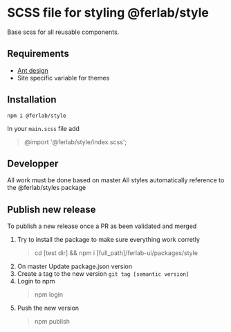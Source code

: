 # SCSS file for styling @ferlab/style

Base scss for all reusable components.

## Requirements

- [Ant design](https://github.com/ant-design/ant-design)
- Site specific variable for themes

## Installation

    npm i @ferlab/style

In your `main.scss` file add 

> @import '@ferlab/style/index.scss';

## Developper

All work must be done based on master
All styles automatically reference to the @ferlab/styles package
## Publish new release
To publish a new release once a PR as been validated and merged

1. Try to install the package to make sure everything work corretly
    > cd [test dir] && npm i [full_path]/ferlab-ui/packages/style
2. On master Update package.json version
3. Create a tag to the new version `git tag [semantic version]`
4. Login to npm
    > npm login
5. Push the new version
    > npm publish
